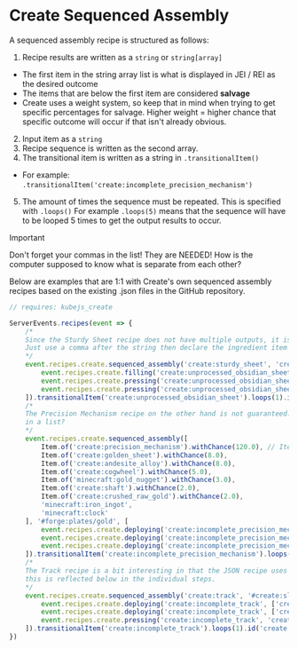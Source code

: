 # Create Sequenced Assembly

A sequenced assembly recipe is structured as follows:

1. Recipe results are written as a `string` or `string[array]`
  - The first item in the string array list is what is displayed in JEI / REI as the desired outcome
  - The items that are below the first item are considered **salvage**
  - Create uses a weight system, so keep that in mind when trying to get specific percentages for salvage. Higher weight = higher chance that specific outcome will occur if that isn't already obvious.
2. Input item as a `string`
3. Recipe sequence is written as the second array.
4. The transitional item is written as a string in `.transitionalItem()`
  - For example: `.transitionalItem('create:incomplete_precision_mechanism')`
5. The amount of times the sequence must be repeated. This is specified with `.loops()` For example `.loops(5)` means that the sequence will have to be looped 5 times to get the output results to occur.

> [!IMPORTANT]
> Don't forget your commas in the list! They are NEEDED! How is the computer supposed to know what is separate from each other?

Below are examples that are 1:1 with Create's own sequenced assembly recipes based on the existing .json files in the GitHub repository.

```js
// requires: kubejs_create

ServerEvents.recipes(event => {
    /*
    Since the Sturdy Sheet recipe does not have multiple outputs, it is not necessary to make an array.
    Just use a comma after the string then declare the ingredient item as a string.
    */
    event.recipes.create.sequenced_assembly('create:sturdy_sheet', 'create:powdered_obsidian', [
        event.recipes.create.filling('create:unprocessed_obsidian_sheet', ['create:unprocessed_obsidian_sheet', Fluid.of('minecraft:lava', 500)]),
        event.recipes.create.pressing('create:unprocessed_obsidian_sheet', 'create:unprocessed_obsidian_sheet'),
        event.recipes.create.pressing('create:unprocessed_obsidian_sheet', 'create:unprocessed_obsidian_sheet')
    ]).transitionalItem('create:unprocessed_obsidian_sheet').loops(1).id('create:sequenced_assembly/sturdy_sheet')
    /*
    The Precision Mechanism recipe on the other hand is not guaranteed. Notice how all of the results are
    in a list?
    */
    event.recipes.create.sequenced_assembly([
        Item.of('create:precision_mechanism').withChance(120.0), // Item.of().withChance() is required for chanced outputs
        Item.of('create:golden_sheet').withChance(8.0),
        Item.of('create:andesite_alloy').withChance(8.0),
        Item.of('create:cogwheel').withChance(5.0),
        Item.of('minecraft:gold_nugget').withChance(3.0),
        Item.of('create:shaft').withChance(2.0),
        Item.of('create:crushed_raw_gold').withChance(2.0),
        'minecraft:iron_ingot',
        'minecraft:clock'
    ], '#forge:plates/gold', [
        event.recipes.create.deploying('create:incomplete_precision_mechanism', ['create:incomplete_precision_mechanism', 'create:cogwheel']),
        event.recipes.create.deploying('create:incomplete_precision_mechanism', ['create:incomplete_precision_mechanism', 'create:large_cogwheel']),
        event.recipes.create.deploying('create:incomplete_precision_mechanism', ['create:incomplete_precision_mechanism', '#forge:nuggets/iron'])
    ]).transitionalItem('create:incomplete_precision_mechanism').loops(5).id('create:sequenced_assembly/precision_mechanism')
    /*
    The Track recipe is a bit interesting in that the JSON recipe uses two tags for ingredients inside a json array... soooo
    this is reflected below in the individual steps.
    */
    event.recipes.create.sequenced_assembly('create:track', '#create:sleepers', [
        event.recipes.create.deploying('create:incomplete_track', ['create:incomplete_track', ['#forge:nuggets/iron', '#forge:nuggets/zinc']]),
        event.recipes.create.deploying('create:incomplete_track', ['create:incomplete_track', ['#forge:nuggets/iron', '#forge:nuggets/zinc']]),
        event.recipes.create.pressing('create:incomplete_track', 'create:incomplete_track')
    ]).transitionalItem('create:incomplete_track').loops(1).id('create:sequenced_assembly/track')
})
```